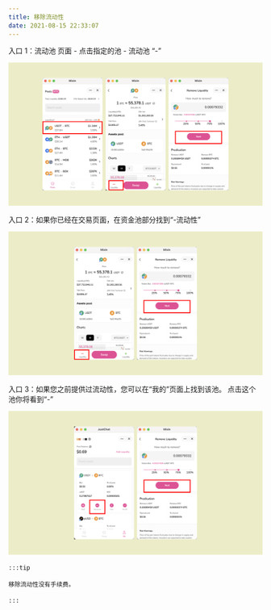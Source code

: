 ```yaml
---
title: 移除流动性
date: 2021-08-15 22:33:07
---
```


入口 1：流动池 页面 - 点击指定的池 - 流动池 “-”

![](../assets/remove-liquidity-p1.png)

入口 2：如果你已经在交易页面，在资金池部分找到“-流动性”

![](../assets/remove-liquidity-p2.png)

入口 3：如果您之前提供过流动性，您可以在“我的”页面上找到该池。 点击这个池你将看到“-”

![](../assets/remove-liquidity-p3.png)

````mdx-code-block
:::tip

移除流动性没有手续费。

:::
````